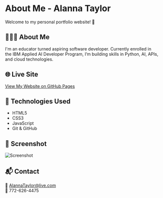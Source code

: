 # About Me - Alanna Taylor

Welcome to my personal portfolio website! 🎉

## 👩🏽‍💻 About Me
I'm an educator turned aspiring software developer. Currently enrolled in the IBM Applied AI Developer Program, I’m building skills in Python, AI, APIs, and cloud technologies.

## 🌐 Live Site
[View My Website on GitHub Pages](https://yourusername.github.io/About_Me)

## 🚀 Technologies Used
- HTML5
- CSS3
- JavaScript
- Git & GitHub

## 📸 Screenshot
![Screenshot](images/screenshot.png)

## 📬 Contact
📧 AlannaTaylor@live.com  
📱 772-626-4475
